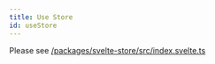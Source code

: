 ```yaml
---
title: Use Store
id: useStore
---
```


Please see [/packages/svelte-store/src/index.svelte.ts](https://github.com/tanstack/store/tree/main/packages/svelte-store/src/index.svelte.ts)
